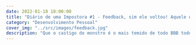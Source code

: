 ```yaml
---
date: 2022-01-18 18:00:00
title: "Diário de uma Impostora #1 - Feedback, sim ele voltou! Aquele que é o mais temido"
category: "Desenvolvimento Pessoal"
cover_img: "../src/images/feedback.jpg"
description: "Que o castigo do monstro é o mais temido de todo BBB todos nós já sabemos, mas que o feedback é o mais temido (para algumas pessoas como eu) também não é novidade."
---
```

